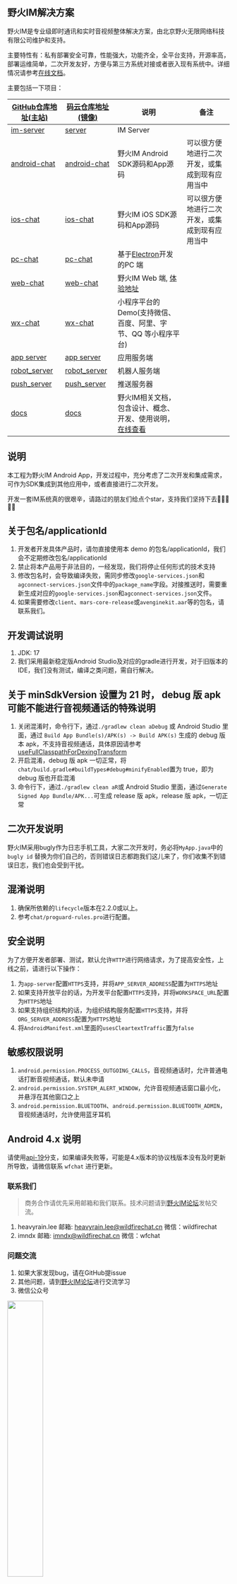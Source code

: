 ## 野火IM解决方案

野火IM是专业级即时通讯和实时音视频整体解决方案，由北京野火无限网络科技有限公司维护和支持。

主要特性有：私有部署安全可靠，性能强大，功能齐全，全平台支持，开源率高，部署运维简单，二次开发友好，方便与第三方系统对接或者嵌入现有系统中。详细情况请参考[在线文档](https://docs.wildfirechat.cn)。

主要包括一下项目：

| [GitHub仓库地址(主站)](https://github.com/wildfirechat)      | [码云仓库地址(镜像)](https://gitee.com/wfchat)        | 说明                                                                                      | 备注                                           |
| ------------------------------------------------------------ | ----------------------------------------------------- | ----------------------------------------------------------------------------------------- | ---------------------------------------------- |
| [im-server](https://github.com/wildfirechat/im-server)       | [server](https://gitee.com/wfchat/im-server)          | IM Server                                                                                 |                                                |
| [android-chat](https://github.com/wildfirechat/android-chat) | [android-chat](https://gitee.com/wfchat/android-chat) | 野火IM Android SDK源码和App源码                                                           | 可以很方便地进行二次开发，或集成到现有应用当中 |
| [ios-chat](https://github.com/wildfirechat/ios-chat)         | [ios-chat](https://gitee.com/wfchat/ios-chat)         | 野火IM iOS SDK源码和App源码                                                               | 可以很方便地进行二次开发，或集成到现有应用当中 |
| [pc-chat](https://github.com/wildfirechat/vue-pc-chat)       | [pc-chat](https://gitee.com/wfchat/vue-pc-chat)       | 基于[Electron](https://electronjs.org/)开发的PC 端                                        |                                                |
| [web-chat](https://github.com/wildfirechat/vue-chat)         | [web-chat](https://gitee.com/wfchat/vue-chat)         | 野火IM Web 端, [体验地址](http://web.wildfirechat.cn)                                     |                                                |
| [wx-chat](https://github.com/wildfirechat/wx-chat)           | [wx-chat](https://gitee.com/wfchat/wx-chat)           | 小程序平台的Demo(支持微信、百度、阿里、字节、QQ 等小程序平台)                             |                                                |
| [app server](https://github.com/wildfirechat/app_server)     | [app server](https://gitee.com/wfchat/app_server)     | 应用服务端                                                                                |                                                |
| [robot_server](https://github.com/wildfirechat/robot_server) | [robot_server](https://gitee.com/wfchat/robot_server) | 机器人服务端                                                                              |                                                |
| [push_server](https://github.com/wildfirechat/push_server)   | [push_server](https://gitee.com/wfchat/push_server)   | 推送服务器                                                                                |                                                |
| [docs](https://github.com/wildfirechat/docs)                 | [docs](https://gitee.com/wfchat/docs)                 | 野火IM相关文档，包含设计、概念、开发、使用说明，[在线查看](https://docs.wildfirechat.cn/) |                                                |


## 说明

本工程为野火IM Android App，开发过程中，充分考虑了二次开发和集成需求，可作为SDK集成到其他应用中，或者直接进行二次开发。

开发一套IM系统真的很艰辛，请路过的朋友们给点个star，支持我们坚持下去🙏🙏🙏🙏🙏

## 关于包名/applicationId
1. 开发者开发具体产品时，请勿直接使用本 demo 的包名/applicationId，我们会不定期修改包名/applicationId
2. 禁止将本产品用于非法目的，一经发现，我们将停止任何形式的技术支持
3. 修改包名时，会导致编译失败，需同步修改`google-services.json`和`agconnect-services.json`文件中的`package_name`字段。对接推送时，需要重新生成对应的`google-services.json`和`agconnect-services.json`文件。
4. 如果需要修改`client`、`mars-core-release`或`avenginekit.aar`等的包名，请联系我们。

## 开发调试说明
1. JDK: 17
2. 我们采用最新稳定版Android Studio及对应的gradle进行开发，对于旧版本的IDE，我们没有测试，编译之类问题，需自行解决。

##  关于 minSdkVersion 设置为 21 时， debug 版 apk 可能不能进行音视频通话的特殊说明
1. 关闭混淆时，命令行下，通过`./gradlew clean aDebug` 或 Android Studio 里面，通过 `Build App Bundle(s)/APK(s) -> Build APK(s)` 生成的 debug 版本 apk，不支持音视频通话，具体原因请参考[useFullClasspathForDexingTransform](https://issuetracker.google.com/issues/333107832)
2. 开启混淆，debug 版 apk 一切正常，将`chat/build.gradle#buildTypes#debug#minifyEnabled`置为 true，即为 debug 版也开启混淆
3. 命令行下，通过`./gradlew clean aR`或 Android Studio 里面，通过`Generate Signed App Bundle/APK...`可生成 release 版 apk，release 版 apk，一切正常

## 二次开发说明
野火IM采用bugly作为日志手机工具，大家二次开发时，务必将```MyApp.java```中的 ```bugly id``` 替换为你们自己的，否则错误日志都跑我们这儿来了，你们收集不到错误日志，我们也会受到干扰。

## 混淆说明
1. 确保所依赖的```lifecycle```版本在2.2.0或以上。
2. 参考```chat/proguard-rules.pro```进行配置。

## 安全说明
为了方便开发者部署、测试，默认允许`HTTP`进行网络请求，为了提高安全性，上线之前，请进行以下操作：
1. 为`app-server`配置`HTTPS`支持，并将`APP_SERVER_ADDRESS`配置为`HTTPS`地址
2. 如果支持开放平台的话，为开发平台配置`HTTPS`支持，并将`WORKSPACE_URL`配置为`HTTPS`地址
3. 如果支持组织结构的话，为组织结构服务配置`HTTPS`支持，并将`ORG_SERVER_ADDRESS`配置为`HTTPS`地址
4. 将`AndroidManifest.xml`里面的`usesCleartextTraffic`置为`false`

## 敏感权限说明
1. `android.permission.PROCESS_OUTGOING_CALLS`，音视频通话时，允许普通电话打断音视频通话，默认未申请
2. `android.permission.SYSTEM_ALERT_WINDOW`，允许音视频通话窗口最小化，并悬浮在其他窗口之上
3. `android.permission.BLUETOOTH`、`android.permission.BLUETOOTH_ADMIN`，音视频通话时，允许使用蓝牙耳机

## Android 4.x 说明
请使用[api-19](https://github.com/wildfirechat/android-chat/tree/api-19)分支，如果编译失败等，可能是4.x版本的协议栈版本没有及时更新所导致，请微信联系 `wfchat` 进行更新。

### 联系我们

> 商务合作请优先采用邮箱和我们联系。技术问题请到[野火IM论坛](http://bbs.wildfirechat.cn/)发帖交流。

1. heavyrain.lee  邮箱: heavyrain.lee@wildfirechat.cn  微信：wildfirechat
2. imndx  邮箱: imndx@wildfirechat.cn  微信：wfchat

### 问题交流

1. 如果大家发现bug，请在GitHub提issue
2. 其他问题，请到[野火IM论坛](http://bbs.wildfirechat.cn/)进行交流学习
3. 微信公众号

<img src="http://static.wildfirechat.cn/wx_wfc_qrcode.jpg" width = 40% height = 40% />

> 强烈建议关注我们的公众号。我们有新版本发布或者有重大更新会通过公众号通知大家，另外我们也会不定期的发布一些关于野火IM的技术介绍。

## 体验Demo
我们提供了体验demo，请使用微信扫码下载安装体验

![野火IM](http://static.wildfirechat.cn/download_qrcode.png)

## 应用截图
[点击查看 Android Demo 视频演示](https://static.wildfirechat.cn/wf-android-demo-live.mp4)

<img src="https://static.wildfirechat.cn/wf-android-demo-1.jpg" width = 40% height = 40% />

<img src="https://static.wildfirechat.cn/wf-android-demo-2.jpg" width = 40% height = 40% />

<img src="https://static.wildfirechat.cn/wf-android-demo-3.jpg" width = 40% height = 40% />

<img src="https://static.wildfirechat.cn/wf-android-demo-4.jpg" width = 40% height = 40% />

<img src="https://static.wildfirechat.cn/wf-android-demo-5.jpg" width = 40% height = 40% />

<img src="https://static.wildfirechat.cn/wf-android-demo-6.jpg" width = 40% height = 40% />

<img src="https://static.wildfirechat.cn/wf-android-demo-7.jpg" width = 40% height = 40% />

<img src="https://static.wildfirechat.cn/wf-android-demo-8.jpg" width = 40% height = 40% />

<img src="https://static.wildfirechat.cn/wf-android-demo-9.jpg" width = 40% height = 40% />

<img src="https://static.wildfirechat.cn/wf-android-demo-10.jpg" width = 40% height = 40% />

<img src="https://static.wildfirechat.cn/wf-android-demo-11.jpg" width = 40% height = 40% />

<img src="https://static.wildfirechat.cn/wf-android-demo-12.jpg" width = 40% height = 40% />

<img src="https://static.wildfirechat.cn/wf-android-demo-13.jpg" width = 40% height = 40% />

<img src="https://static.wildfirechat.cn/wf-android-demo-14.jpg" width = 40% height = 40% />

<img src="https://static.wildfirechat.cn/wf-android-demo-15.jpg" width = 40% height = 40% />

<img src="https://static.wildfirechat.cn/wf-android-demo-16.jpg" width = 40% height = 40% />

<img src="https://static.wildfirechat.cn/wf-android-demo-17.jpg" width = 40% height = 40% />

<img src="https://static.wildfirechat.cn/wf-android-demo-18.jpg" width = 40% height = 40% />

<img src="https://static.wildfirechat.cn/wf-android-demo-19.jpg" width = 40% height = 40% />


## 集成
1. client部分，自行下载代码，并将client module引入你们自己的项目。
2. uikit部分，自行下载代码，并将uikit module引入你们自己的项目。
3. push部分，自行下载代码，将push module引入你们自己的项目。

## 推送
当应用在后台后，不同手机厂家有着不同的后台策略，可能很快或者最终会被冻结和杀掉，此时收到消息需要厂商的推送通知服务。请部署推送服务，推送服务代码可以在[Github](https://github.com/wildfirechat/push_server)和[码云](https://gitee.com/wfchat/push_server)下载。具体使用方式，请参考推送服务项目上的说明。

## 贡献
欢迎提交pull request，一起打造一个更好的开源IM。

## 鸣谢
1. [LQRWeChat](https://github.com/GitLqr/LQRWeChat) 本项目中图片选择器、表情基于此开发
2. [butterKnife](https://github.com/JakeWharton/butterknife)
3. OKHttp等一些其他优秀的开源项目
4. 本工程使用的Icon全部来源于[icons8](https://icons8.com)，对他们表示感谢。
5. Gif动态图来源于网络，对网友的制作表示感谢。

如果有什么地方侵犯了您的权益，请联系我们删除🙏🙏🙏

## License

1. Under the Creative Commons Attribution-NoDerivs 3.0 Unported license. See the [LICENSE](https://github.com/wildfirechat/android-chat/blob/master/LICENSE) file for details.
